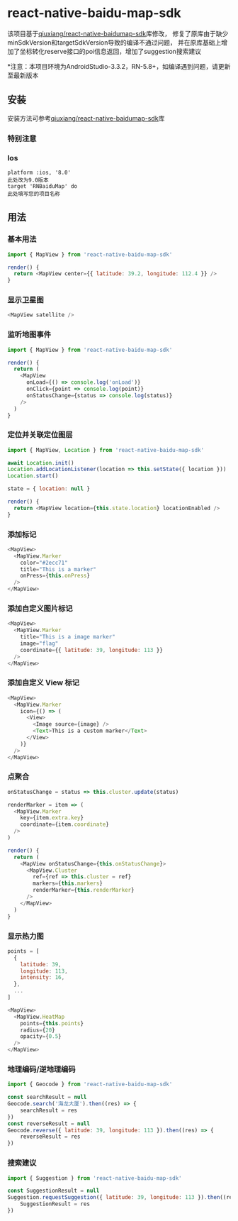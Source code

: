 # react-native-baidu-map-sdk
该项目基于[qiuxiang/react-native-baidumap-sdk](https://github.com/qiuxiang/react-native-baidumap-sdk.git)库修改，
修复了原库由于缺少minSdkVersion和targetSdkVersion导致的编译不通过问题，
并在原库基础上增加了坐标转化reserve接口的poi信息返回，增加了suggestion搜索建议

*注意：本项目环境为AndroidStudio-3.3.2，RN-5.8+，如编译遇到问题，请更新至最新版本

## 安装

安装方法可参考[qiuxiang/react-native-baidumap-sdk](https://github.com/qiuxiang/react-native-baidumap-sdk.git)库

### 特别注意

### Ios

```
platform :ios, '8.0'
此处改为9.0版本
target 'RNBaiduMap' do
此处填写您的项目名称
```

## 用法

### 基本用法
```javascript
import { MapView } from 'react-native-baidu-map-sdk'

render() {
  return <MapView center={{ latitude: 39.2, longitude: 112.4 }} />
}
```

### 显示卫星图
```javascript
<MapView satellite />
```

### 监听地图事件
```javascript
import { MapView } from 'react-native-baidu-map-sdk'

render() {
  return (
    <MapView
      onLoad={() => console.log('onLoad')}
      onClick={point => console.log(point)}
      onStatusChange={status => console.log(status)}
    />
  )
}
```

### 定位并关联定位图层
```javascript
import { MapView, Location } from 'react-native-baidu-map-sdk'

await Location.init()
Location.addLocationListener(location => this.setState({ location }))
Location.start()

state = { location: null }

render() {
  return <MapView location={this.state.location} locationEnabled />
}
```

### 添加标记
```javascript
<MapView>
  <MapView.Marker
    color="#2ecc71"
    title="This is a marker"
    onPress={this.onPress}
  />
</MapView>
```

### 添加自定义图片标记
```javascript
<MapView>
  <MapView.Marker
    title="This is a image marker"
    image="flag"
    coordinate={{ latitude: 39, longitude: 113 }}
  />
</MapView>
```

### 添加自定义 View 标记
```javascript
<MapView>
  <MapView.Marker
    icon={() => (
      <View>
        <Image source={image} />
        <Text>This is a custom marker</Text>
      </View>
    )}
  />
</MapView>
```

### 点聚合
```javascript
onStatusChange = status => this.cluster.update(status)

renderMarker = item => (
  <MapView.Marker
    key={item.extra.key}
    coordinate={item.coordinate}
  />
)

render() {
  return (
    <MapView onStatusChange={this.onStatusChange}>
      <MapView.Cluster
        ref={ref => this.cluster = ref}
        markers={this.markers}
        renderMarker={this.renderMarker}
      />
    </MapView>
  )
}
```

### 显示热力图

```javascript
points = [
  {
    latitude: 39,
    longitude: 113,
    intensity: 16,
  },
  ...
]

<MapView>
  <MapView.HeatMap
    points={this.points}
    radius={20}
    opacity={0.5}
  />
</MapView>
```

### 地理编码/逆地理编码
```javascript
import { Geocode } from 'react-native-baidu-map-sdk'

const searchResult = null
Geocode.search('海龙大厦').then((res) => {
    searchResult = res
})
const reverseResult = null
Geocode.reverse({ latitude: 39, longitude: 113 }).then((res) => {
    reverseResult = res
})
```

### 搜索建议
```javascript
import { Suggestion } from 'react-native-baidu-map-sdk'

const SuggestionResult = null
Suggestion.requestSuggestion({ latitude: 39, longitude: 113 }).then((res) => {
    SuggestionResult = res
})
```
